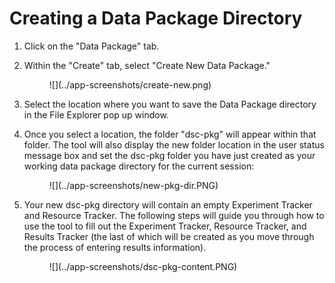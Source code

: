 
# Creating a Data Package Directory

1. Click on the "Data Package" tab. 
2. Within the "Create" tab, select "Create New Data Package."

    <figure markdown>
        ![](../app-screenshots/create-new.png)
        <figcaption></figcaption>
    </figure>

3. Select the location where you want to save the Data Package directory in the File Explorer pop up window.
4. Once you select a location, the folder "dsc-pkg" will appear within that folder. The tool will also display the new folder location in the user status message box and set the dsc-pkg folder you have just created as your working data package directory for the current session:

    <figure markdown>
        ![](../app-screenshots/new-pkg-dir.PNG)
        <figcaption></figcaption>
    </figure>

5. Your new dsc-pkg directory will contain an empty Experiment Tracker and Resource Tracker. The following steps will guide you through how to use the tool to fill out the Experiment Tracker, Resource Tracker, and Results Tracker (the last of which will be created as you move through the process of entering results information).

    <figure markdown>
        ![](../app-screenshots/dsc-pkg-content.PNG)
        <figcaption></figcaption>
    </figure>
